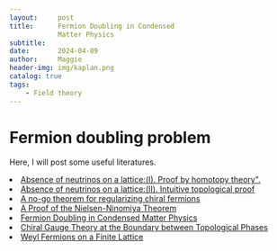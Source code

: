 ```yaml
---
layout:     post
title:      Fermion Doubling in Condensed
            Matter Physics
subtitle:   
date:       2024-04-09
author:     Maggie
header-img: img/kaplan.png
catalog: true
tags:
    - Field theory
---
```





#  Fermion doubling problem 


Here, I will post some useful literatures. 



<li>
<a href="https://maggiexheuw.github.io/pdf/nielsen1981.pdf">
Absence of neutrinos on a lattice:(I). Proof by homotopy theory". 
</a></li>


<li>
<a href="https://maggiexheuw.github.io/pdf/nielsen19812.pdf">
Absence of neutrinos on a lattice:(II). Intuitive topological proof
</a></li>





<li>
<a href="https://maggiexheuw.github.io/pdf/nielsen19811.pdf"> 
A no-go theorem for regularizing chiral fermions
</a></li>


<li>
<a href="https://maggiexheuw.github.io/pdf/Friedan.pdf"> 
A Proof of the Nielsen-Ninomiya Theorem
</a></li>



<li>
<a href="https://maggiexheuw.github.io/pdf/Fermion Doubling.pdf"> Fermion Doubling in Condensed
            Matter Physics
</a></li>



<li><a href="https://journals.aps.org/prl/abstract/10.1103/PhysRevLett.132.141603"> Chiral Gauge Theory at the Boundary between Topological Phases
</a></li>


<li><a href="https://journals.aps.org/prl/abstract/10.1103/PhysRevLett.132.141604"> Weyl Fermions on a Finite Lattice
</a></li>


